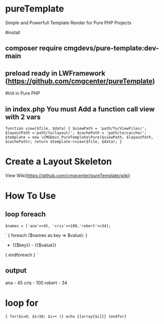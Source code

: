 # pureTemplate
Simple and Powerfull Template Render for Pure PHP Projects

#install
## composer require cmgdevs/pure-template:dev-main
## preload ready in LWFramework (https://github.com/cmgcenter/pureTemplate)

#Init in Pure PHP 
## in index.php You must Add a function call view with 2 vars

`function view($file, $data)
{
	$viewPath = 'path/To/ViewFiles/'; 
	$layoutPath ='path/to/layout/';
	$cachePath = 'path/to/cacche/';
	$template = new \CMGDevs_PureTemplate\Pure($viewPath, $layoutPath, $cachePath);
	return $template->view($file, $data);
}`


# Create a Layout Skeleton
View Wiki(https://github.com/cmgcenter/pureTemplate/wiki)


# How To Use
## loop foreach
`$names = ['ana'=>45, 'cris'=>100,'robert'=>34];`

`
{ foreach ($names as key => $value): }
<ul>
	<li>{{$key}} - {{$value}}</li>
</ul>
{ endforeach }
`

## output
ana - 45
cris - 100
robert - 34

# loop for
`
{ for($i=0; $i<10; $i++ )}
echo {{array[$i]}}
{endfor}
`
